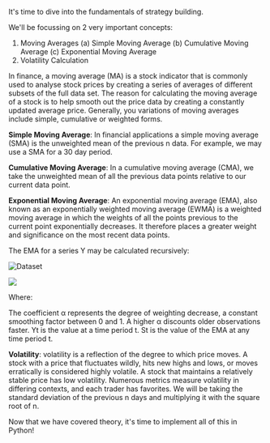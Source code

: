 It's time to dive into the fundamentals of strategy building. 

We'll be focussing on 2 very important concepts:
1. Moving Averages
(a) Simple Moving Average
(b) Cumulative Moving Average
(c) Exponential Moving Average
2. Volatility Calculation

In finance, a moving average (MA) is a stock indicator that is commonly used to analyse stock prices by creating a series of averages of different subsets of the full data set. The reason for calculating the moving average of a stock is to help smooth out the price data by creating a constantly updated average price. Generally, you variations of moving averages include simple, cumulative or weighted forms.

**Simple Moving Average**: In financial applications a simple moving average (SMA) is the unweighted mean of the previous n data. For example, we may use a SMA for a 30 day period.

**Cumulative Moving Average**: In a cumulative moving average (CMA), we take the unweighted mean of all the previous data points relative to our current data point.

**Exponential Moving Average**: An exponential moving average (EMA), also known as an exponentially weighted moving average (EWMA) is a weighted moving average in which the weights of all the points previous to the current point exponentially decreases. It therefore places a greater weight and significance on the most recent data points.

The EMA for a series Y may be calculated recursively:

<img src="/orm-harshit-tyagi/scenarios/first_steps_quant_trading_3/assets/ewma.png" alt="Dataset">

![](/harshit-tyagi/first_steps_quant_trading_3/assets/ewma.png)

Where:

The coefficient α represents the degree of weighting decrease, a constant smoothing factor between 0 and 1. A higher α discounts older observations faster.
Yt is the value at a time period t.
St is the value of the EMA at any time period t.

**Volatility**: volatility is a reflection of the degree to which price moves. A stock with a price that fluctuates wildly, hits new highs and lows, or moves erratically is considered highly volatile. A stock that maintains a relatively stable price has low volatility. Numerous metrics measure volatility in differing contexts, and each trader has favorites. We will be taking the standard deviation of the previous n days and multiplying it with the square root of n.

Now that we have covered theory, it's time to implement all of this in Python!